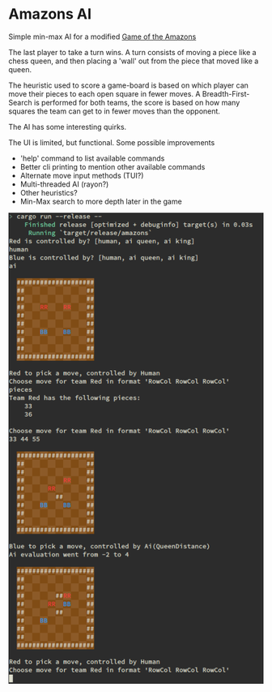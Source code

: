 # Amazons AI

Simple min-max AI for a modified
[Game of the Amazons](https://en.wikipedia.org/wiki/Game_of_the_Amazons)

The last player to take a turn wins. A turn consists of moving a piece like a
chess queen, and then placing a 'wall' out from the piece that moved like a queen.

The heuristic used to score a game-board is based on which player can move
their pieces to each open square in fewer moves. A Breadth-First-Search is
performed for both teams, the score is based on how many squares the team can
get to in fewer moves than the opponent.

The AI has some interesting quirks.

The UI is limited, but functional. Some possible improvements

* 'help' command to list available commands
* Better cli printing to mention other available commands
* Alternate move input methods (TUI?)
* Multi-threaded AI (rayon?)
* Other heuristics?
* Min-Max search to more depth later in the game

![Screenshot showing color board and row column input](/media/amazons.png)
